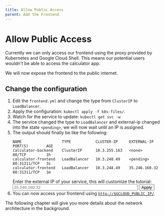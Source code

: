 ```yaml
---
title: Allow Public Access
parent: Add the Frontend
---
```


# Allow Public Access

Currently we can only access our frontend using the proxy provided by Kubernetes and Google Cloud Shell.
This means our potential users wouldn't be able to access the calculator app.

We will now expose the frontend to the public internet.

## Change the configuration

1. Edit the `frontend.yml` and change the type from `ClusterIP` to `LoadBalancer`.
2. Apply the configuration: `kubectl apply -f k8s-files/`.
3. Watch for the service to update: `kubectl get svc -w`
4. The service changed the type to `LoadBalancer` and external-ip changed into the state `<pending>`, we will now wait until an IP is assigned.
5. The output should finally be like the following:
   ```
   NAME                  TYPE           CLUSTER-IP     EXTERNAL-IP     PORT(S)        AGE
   calculator-backend    ClusterIP      10.3.255.163   <none>          80/TCP         1h
   calculator-frontend   LoadBalancer   10.3.248.49    <pending>       80:31311/TCP   3s
   calculator-frontend   LoadBalancer   10.3.248.49    35.246.160.32   80:31311/TCP   1m
   ```
   Enter the external IP of your service, this will customize the tutorial:<br>
   <input id="gcloud-public-ip" placeholder="35.246.160.32" style="width:400px"> <button id="gcloud-public-ip-apply">Apply</button>
6. You can now access your frontend using [`http://$GCLOUD_PUBLIC_IP/`](http://$GCLOUD_PUBLIC_IP/).

The following chapter will give you more details about the network architecture in the background.
